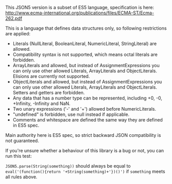 
This JSON5 version is a subset of ES5 language, specification is here:
http://www.ecma-international.org/publications/files/ECMA-ST/Ecma-262.pdf

This is a language that defines data structures only, so following restrictions are applied:

- Literals (NullLiteral, BooleanLiteral, NumericLiteral, StringLiteral) are allowed.
- Compatibility syntax is not supported, which means octal literals are forbidden.
- ArrayLiterals and allowed, but instead of AssignmentExpressions you can only use other allowed Literals, ArrayLiterals and ObjectLiterals. Elisions are currently not supported.
- ObjectLiterals and allowed, but instead of AssignmentExpressions you can only use other allowed Literals, ArrayLiterals and ObjectLiterals. Setters and getters are forbidden.
- Any data that has a number type can be represented, including +0, -0, +Infinity, -Infinity and NaN.
- Two unary expressions ('-' and '+') allowed before NumericLiterals.
- "undefined" is forbidden, use null instead if applicable.
- Comments and whitespace are defined the same way they are defined in ES5 spec.

Main authority here is ES5 spec, so strict backward JSON compatibility is not guaranteed.

If you're unsure whether a behaviour of this library is a bug or not, you can run this test:

`JSON5.parse(String(something))` should always be equal to `eval('(function(){return '+String(something)+'})()')` if `something` meets all rules above.

